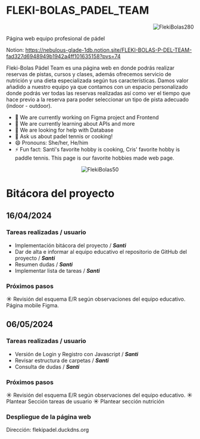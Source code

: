# FLEKI-BOLAS_PADEL_TEAM

<p align="right">
  <img src="https://github.com/SantiTru/FLEKI-BOLAS_PADEL_TEAM/assets/117385307/8f5a20de-9129-4e3e-99bb-b97880204160" alt="FlekiBolas280"/>
</p>

Página web equipo profesional de pádel


Notion: https://nebulous-glade-1db.notion.site/FLEKI-BOLAS-P-DEL-TEAM-fad327d6948949b1942a4ff101635158?pvs=74

Fleki-Bolas Pádel Team es una página web en donde podrás realizar reservas de pistas, cursos y clases, además ofrecemos servicio de nutrición y una dieta especializada según tus características. Damos valor añadido a nuestro equipo ya que contamos con un espacio personalizado donde podrás ver todas las reservas realizadas así como ver el tiempo que hace previo a la reserva para poder seleccionar un tipo de pista adecuado (indoor - outdoor).

- 🔭 We are currently working on Figma project and Frontend
- 🌱 We are currently learning about APIs and more
- 🤔 We are looking for help with Database
- 💬 Ask us about padel tennis or cooking!
- 😄 Pronouns: She/her, He/him
- ⚡ Fun fact: Santi's favorite hobby is cooking, Cris' favorite hobby is paddle tennis. This page is our favorite hobbies made web page.

<p align="center">
  <img src="https://github.com/SantiTru/FLEKI-BOLAS_PADEL_TEAM/assets/117385307/22c74aae-aa49-445e-8265-8ee8efa1aaca" alt="FlekiBolas50"/>
</p>

# Bitácora del proyecto

## **16/04/2024**

### Tareas realizadas / usuario

- Implementación bitácora del proyecto / ***Santi***
- Dar de alta e informar al equipo educativo el repositorio de GitHub del proyecto / ***Santi***
- Resumen dudas / ***Santi***
- Implementar lista de tareas / ***Santi***

### Próximos pasos

☀️ Revisión del esquema E/R según observaciones del equipo educativo. Página mobile Figma.

## **06/05/2024**

### Tareas realizadas / usuario

- Versión de Login y Registro con Javascript / ***Santi***
- Revisar estructura de carpetas / ***Santi***
- Consulta de dudas / ***Santi***

### Próximos pasos

☀️ Revisión del esquema E/R según observaciones del equipo educativo.
☀️ Plantear Sección tareas de usuario
☀️ Plantear sección nutrición

### Despliegue de la página web
Dirección: flekipadel.duckdns.org


